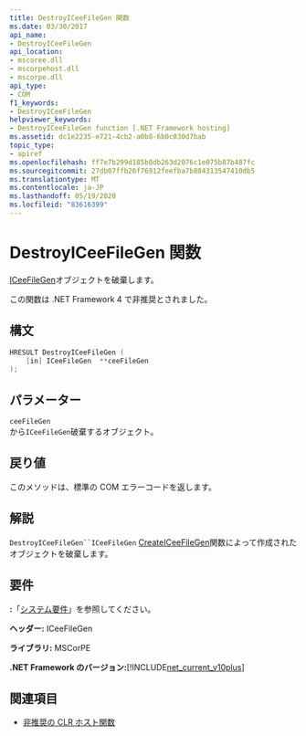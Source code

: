 ```yaml
---
title: DestroyICeeFileGen 関数
ms.date: 03/30/2017
api_name:
- DestroyICeeFileGen
api_location:
- mscoree.dll
- mscorpehost.dll
- mscorpe.dll
api_type:
- COM
f1_keywords:
- DestroyICeeFileGen
helpviewer_keywords:
- DestroyICeeFileGen function [.NET Framework hosting]
ms.assetid: dc1e2235-e721-4cb2-a0b8-6b0c030d7bab
topic_type:
- apiref
ms.openlocfilehash: ff7e7b299d185b8db263d2076c1e075b87b487fc
ms.sourcegitcommit: 27db07ffb26f76912feefba7b884313547410db5
ms.translationtype: MT
ms.contentlocale: ja-JP
ms.lasthandoff: 05/19/2020
ms.locfileid: "83616399"
---
```

# <a name="destroyiceefilegen-function"></a>DestroyICeeFileGen 関数
[ICeeFileGen](iceefilegen-class.md)オブジェクトを破棄します。  
  
 この関数は .NET Framework 4 で非推奨とされました。  
  
## <a name="syntax"></a>構文  
  
```cpp  
HRESULT DestroyICeeFileGen (  
    [in] ICeeFileGen  **ceeFileGen  
);  
```  
  
## <a name="parameters"></a>パラメーター  
 `ceeFileGen`  
 から`ICeeFileGen`破棄するオブジェクト。  
  
## <a name="return-value"></a>戻り値  
 このメソッドは、標準の COM エラーコードを返します。  
  
## <a name="remarks"></a>解説  
 `DestroyICeeFileGen``ICeeFileGen` [CreateICeeFileGen](createiceefilegen-function.md)関数によって作成されたオブジェクトを破棄します。  
  
## <a name="requirements"></a>要件  
 **:**「[システム要件](../../get-started/system-requirements.md)」を参照してください。  
  
 **ヘッダー:** ICeeFileGen  
  
 **ライブラリ:** MSCorPE  
  
 **.NET Framework のバージョン:**[!INCLUDE[net_current_v10plus](../../../../includes/net-current-v10plus-md.md)]  
  
## <a name="see-also"></a>関連項目

- [非推奨の CLR ホスト関数](deprecated-clr-hosting-functions.md)
